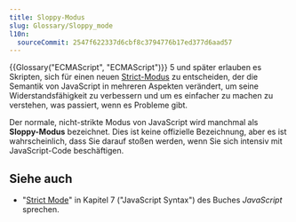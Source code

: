 ```yaml
---
title: Sloppy-Modus
slug: Glossary/Sloppy_mode
l10n:
  sourceCommit: 2547f622337d6cbf8c3794776b17ed377d6aad57
---
```


{{Glossary("ECMAScript", "ECMAScript")}} 5 und später erlauben es Skripten, sich für einen neuen [Strict-Modus](/de/docs/Web/JavaScript/Reference/Strict_mode) zu entscheiden, der die Semantik von JavaScript in mehreren Aspekten verändert, um seine Widerstandsfähigkeit zu verbessern und um es einfacher zu machen zu verstehen, was passiert, wenn es Probleme gibt.

Der normale, nicht-strikte Modus von JavaScript wird manchmal als **Sloppy-Modus** bezeichnet. Dies ist keine offizielle Bezeichnung, aber es ist wahrscheinlich, dass Sie darauf stoßen werden, wenn Sie sich intensiv mit JavaScript-Code beschäftigen.

## Siehe auch

- "[Strict Mode](https://exploringjs.com/es5/ch07.html#_strict_mode)" in Kapitel 7 ("JavaScript Syntax") des Buches _JavaScript_ sprechen.
